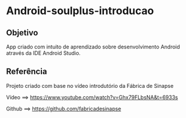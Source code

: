 # Android-soulplus-introducao
 
## Objetivo

App criado com intuito de aprendizado sobre desenvolvimento Android através da IDE Android Studio.

## Referência

Projeto criado com base no vídeo introdutório da Fábrica de Sinapse

Vídeo ==> https://www.youtube.com/watch?v=Ghx79FLbsNA&t=6933s

Github ==> https://github.com/fabricadesinapse

